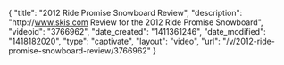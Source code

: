 {
    "title": "2012 Ride Promise Snowboard Review",
    "description": "http:\/\/www.skis.com Review for the 2012 Ride Promise Snowboard",
    "videoid": "3766962",
    "date_created": "1411361246",
    "date_modified": "1418182020",
    "type": "captivate",
    "layout": "video",
    "url": "\/v\/2012-ride-promise-snowboard-review\/3766962"
}